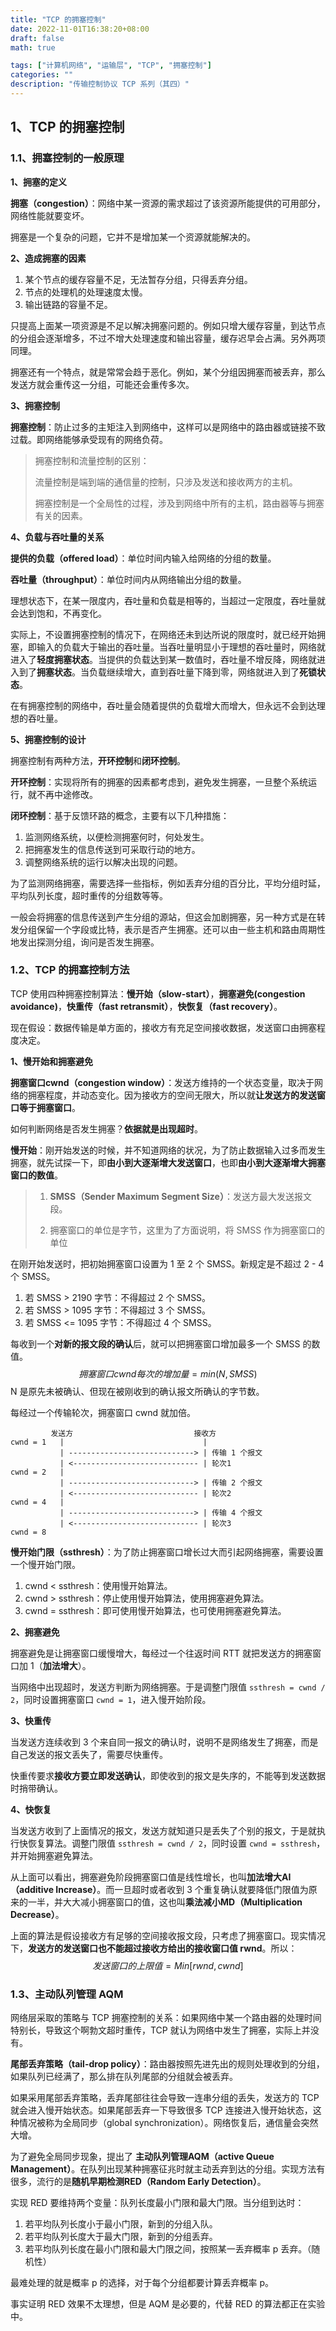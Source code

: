 ```yaml
---
title: "TCP 的拥塞控制"
date: 2022-11-01T16:38:20+08:00
draft: false
math: true

tags: ["计算机网络", "运输层", "TCP", "拥塞控制"]
categories: ""
description: "传输控制协议 TCP 系列（其四）"
---
```


## 1、TCP 的拥塞控制

### 1.1、拥塞控制的一般原理

**1、拥塞的定义**

**拥塞（congestion）**：网络中某一资源的需求超过了该资源所能提供的可用部分，网络性能就要变坏。

拥塞是一个复杂的问题，它并不是增加某一个资源就能解决的。

**2、造成拥塞的因素**

1.   某个节点的缓存容量不足，无法暂存分组，只得丢弃分组。
2.   节点的处理机的处理速度太慢。
3.   输出链路的容量不足。

只提高上面某一项资源是不足以解决拥塞问题的。例如只增大缓存容量，到达节点的分组会逐渐增多，不过不增大处理速度和输出容量，缓存迟早会占满。另外两项同理。

拥塞还有一个特点，就是常常会趋于恶化。例如，某个分组因拥塞而被丢弃，那么发送方就会重传这一分组，可能还会重传多次。

**3、拥塞控制**

**拥塞控制**：防止过多的主矩注入到网络中，这样可以是网络中的路由器或链接不致过载。即网络能够承受现有的网络负荷。

>   拥塞控制和流量控制的区别：
>
>   流量控制是端到端的通信量的控制，只涉及发送和接收两方的主机。
>
>   拥塞控制是一个全局性的过程，涉及到网络中所有的主机，路由器等与拥塞有关的因素。

**4、负载与吞吐量的关系**

**提供的负载（offered load）**：单位时间内输入给网络的分组的数量。

**吞吐量（throughput）**：单位时间内从网络输出分组的数量。

理想状态下，在某一限度内，吞吐量和负载是相等的，当超过一定限度，吞吐量就会达到饱和，不再变化。

实际上，不设置拥塞控制的情况下，在网络还未到达所说的限度时，就已经开始拥塞，即输入的负载大于输出的吞吐量。当吞吐量明显小于理想的吞吐量时，网络就进入了**轻度拥塞状态**。当提供的负载达到某一数值时，吞吐量不增反降，网络就进入到了**拥塞状态**。当负载继续增大，直到吞吐量下降到零，网络就进入到了**死锁状态**。

在有拥塞控制的网络中，吞吐量会随着提供的负载增大而增大，但永远不会到达理想的吞吐量。

**5、拥塞控制的设计**

拥塞控制有两种方法，**开环控制**和**闭环控制**。

**开环控制**：实现将所有的拥塞的因素都考虑到，避免发生拥塞，一旦整个系统运行，就不再中途修改。

**闭环控制**：基于反馈环路的概念，主要有以下几种措施：

1.   监测网络系统，以便检测拥塞何时，何处发生。
2.   把拥塞发生的信息传送到可采取行动的地方。
3.   调整网络系统的运行以解决出现的问题。

为了监测网络拥塞，需要选择一些指标，例如丢弃分组的百分比，平均分组时延，平均队列长度，超时重传的分组数等等。

一般会将拥塞的信息传送到产生分组的源站，但这会加剧拥塞，另一种方式是在转发分组保留一个字段或比特，表示是否产生拥塞。还可以由一些主机和路由周期性地发出探测分组，询问是否发生拥塞。

### 1.2、TCP 的拥塞控制方法

TCP 使用四种拥塞控制算法：**慢开始（slow-start）**，**拥塞避免(congestion avoidance)**，**快重传（fast retransmit）**，**快恢复（fast recovery）**。

现在假设：数据传输是单方面的，接收方有充足空间接收数据，发送窗口由拥塞程度决定。

**1、慢开始和拥塞避免**

**拥塞窗口cwnd（congestion window）**：发送方维持的一个状态变量，取决于网络的拥塞程度，并动态变化。因为接收方的空间无限大，所以就**让发送方的发送窗口等于拥塞窗口**。

如何判断网络是否发生拥塞？**依据就是出现超时**。

**慢开始**：刚开始发送的时候，并不知道网络的状况，为了防止数据输入过多而发生拥塞，就先试探一下，即**由小到大逐渐增大发送窗口**，也即**由小到大逐渐增大拥塞窗口的数值**。

>   1.   **SMSS（Sender Maximum Segment Size）**：发送方最大发送报文段。
>
>   2.   拥塞窗口的单位是字节，这里为了方面说明，将 SMSS 作为拥塞窗口的单位

在刚开始发送时，把初始拥塞窗口设置为 1 至 2 个 SMSS。新规定是不超过 2 - 4 个 SMSS。

1.   若 SMSS > 2190 字节：不得超过 2 个 SMSS。
2.   若 SMSS > 1095 字节：不得超过 3 个 SMSS。
3.   若 SMSS <= 1095 字节：不得超过 4 个 SMSS。

每收到一个**对新的报文段的确认**后，就可以把拥塞窗口增加最多一个 SMSS 的数值。
$$
拥塞窗口 cwnd 每次的增加量 = min(N, SMSS)
$$
N 是原先未被确认、但现在被刚收到的确认报文所确认的字节数。

每经过一个传输轮次，拥塞窗口 cwnd 就加倍。

```
         发送方                           接收方
cwnd = 1   |                               |
           | ----------------------------> | 传输 1 个报文
           | <---------------------------- | 轮次1
cwnd = 2   |
           | ----------------------------> | 传输 2 个报文
           | <---------------------------- | 轮次2
cwnd = 4   |
           | ----------------------------> | 传输 4 个报文
           | <---------------------------- | 轮次3
cwnd = 8
```

**慢开始门限（ssthresh）**：为了防止拥塞窗口增长过大而引起网络拥塞，需要设置一个慢开始门限。

1.   cwnd < ssthresh：使用慢开始算法。
2.   cwnd > ssthresh：停止使用慢开始算法，使用拥塞避免算法。
3.   cwnd = ssthresh：即可使用慢开始算法，也可使用拥塞避免算法。

**2、拥塞避免**

拥塞避免是让拥塞窗口缓慢增大，每经过一个往返时间 RTT 就把发送方的拥塞窗口加 1（**加法增大**）。

当网络中出现超时，发送方判断为网络拥塞。于是调整门限值 `ssthresh = cwnd / 2`，同时设置拥塞窗口 `cwnd = 1`，进入慢开始阶段。

**3、快重传**

当发送方连续收到 3 个来自同一报文的确认时，说明不是网络发生了拥塞，而是自己发送的报文丢失了，需要尽快重传。

快重传要求**接收方要立即发送确认**，即使收到的报文是失序的，不能等到发送数据时捎带确认。

**4、快恢复**

当发送方收到了上面情况的报文，发送方就知道只是丢失了个别的报文，于是就执行快恢复算法。调整门限值 `ssthresh = cwnd / 2`，同时设置 `cwnd = ssthresh`，并开始拥塞避免算法。

从上面可以看出，拥塞避免阶段拥塞窗口值是线性增长，也叫**加法增大AI（additive Increase）**。而一旦超时或者收到 3 个重复确认就要降低门限值为原来的一半，并大大减小拥塞窗口的值，这也叫**乘法减小MD（Multiplication Decrease）**。

上面的算法是假设接收方有足够的空间接收报文段，只考虑了拥塞窗口。现实情况下，**发送方的发送窗口也不能超过接收方给出的接收窗口值 rwnd**。所以：
$$
发送窗口的上限值 = Min[rwnd, cwnd]
$$

### 1.3、主动队列管理 AQM

网络层采取的策略与 TCP 拥塞控制的关系：如果网络中某一个路由器的处理时间特别长，导致这个啊勃文超时重传，TCP 就认为网络中发生了拥塞，实际上并没有。

**尾部丢弃策略（tail-drop policy）**：路由器按照先进先出的规则处理收到的分组，如果队列已经满了，那么排在队列尾部的分组就会被丢弃。

如果采用尾部丢弃策略，丢弃尾部往往会导致一连串分组的丢失，发送方的 TCP 就会进入慢开始状态。如果尾部丢弃一下导致很多 TCP 连接进入慢开始状态，这种情况被称为全局同步（global synchronization）。网络恢复后，通信量会突然大增。

为了避免全局同步现象，提出了 **主动队列管理AQM（active Queue Management）**。在队列出现某种拥塞征兆时就主动丢弃到达的分组。实现方法有很多，流行的是**随机早期检测RED（Random Early Detection）**。

实现 RED 要维持两个变量：队列长度最小门限和最大门限。当分组到达时：

1.   若平均队列长度小于最小门限，新到的分组入队。
2.   若平均队列长度大于最大门限，新到的分组丢弃。
3.   若平均队列长度在最小门限和最大门限之间，按照某一丢弃概率 p 丢弃。（随机性）

最难处理的就是概率 p 的选择，对于每个分组都要计算丢弃概率 p。

事实证明 RED 效果不太理想，但是 AQM 是必要的，代替 RED 的算法都正在实验中。